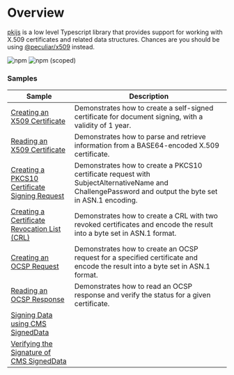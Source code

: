 # Overview

[pkijs](https://github.com/PeculiarVentures/PKI.js) is a low level Typescript library that provides support for working with X.509 certificates and related data structures. Chances are you should be using [@peculiar/x509](src/pki/peculiar_x509/README.md) instead.

![npm](https://img.shields.io/npm/dw/pkijs)
![npm (scoped)](https://img.shields.io/npm/v/pkijs)

### Samples

| Sample             |	Description                              |
|--------------------|-------------------------------------------|
 | [Creating an X509 Certificate](https://github.com/PeculiarVentures/webcrypto.dev-examples/blob/main/src/pki/pkijs/cert_create.ts) | Demonstrates how to create a self-signed certificate for document signing, with a validity of 1 year. |
 | [Reading an X509 Certificate](https://github.com/PeculiarVentures/webcrypto.dev-examples/blob/main/src/pki/pkijs/cert_read.ts) | Demonstrates how to parse and retrieve information from a BASE64-encoded X.509 certificate. |
 | [Creating a PKCS10 Certificate Signing Request](https://github.com/PeculiarVentures/webcrypto.dev-examples/blob/main/src/pki/pkijs/pkcs10_create.ts) | Demonstrates how to create a PKCS10 certificate request with SubjectAlternativeName and ChallengePassword and output the byte set in ASN.1 encoding. |
 | [Creating a Certificate Revocation List (CRL)](https://github.com/PeculiarVentures/webcrypto.dev-examples/blob/main/src/pki/pkijs/crl_create.ts) | Demonstrates how to create a CRL with two revoked certificates and encode the result into a byte set in ASN.1 format. |
 | [Creating an OCSP Request](https://github.com/PeculiarVentures/webcrypto.dev-examples/blob/main/src/pki/pkijs/ocsp_req_create.ts) | Demonstrates how to create an OCSP request for a specified certificate and encode the result into a byte set in ASN.1 format. |
 | [Reading an OCSP Response](https://github.com/PeculiarVentures/webcrypto.dev-examples/blob/main/src/pki/pkijs/ocsp_resp_read.ts) | Demonstrates how to read an OCSP response and verify the status for a given certificate. |
 | [Signing Data using CMS SignedData](https://github.com/PeculiarVentures/webcrypto.dev-examples/blob/main/src/pki/pkijs/signed_data_sign.ts) |  |
 | [Verifying the Signature of CMS SignedData](https://github.com/PeculiarVentures/webcrypto.dev-examples/blob/main/src/pki/pkijs/signed_data_verify.ts) |  |